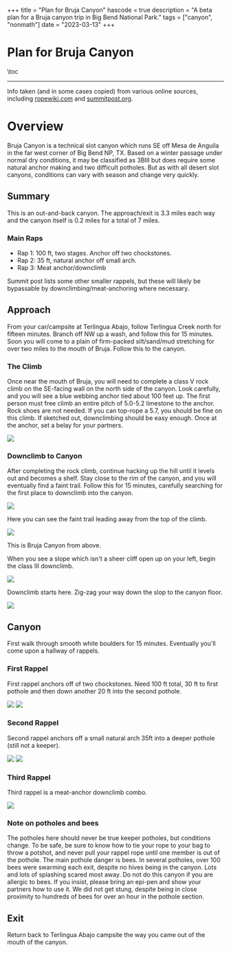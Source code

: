 +++
title = "Plan for Bruja Canyon"
hascode = true
description = "A beta plan for a Bruja canyon trip in Big Bend National Park."
tags = ["canyon", "nonmath"]
date = "2023-03-13"
+++

# Plan for Bruja Canyon

\toc

---

Info taken (and in some cases copied) from various online sources, including [ropewiki.com](http://ropewiki.com/Bruja_Canyon) and [summitpost.org](https://www.summitpost.org/view_object.php?object_id=840739&context_id=170882).

# Overview

Bruja Canyon is a technical slot canyon which runs SE off Mesa de Anguila in the far west corner of Big Bend NP, TX. Based on a winter passage under normal dry conditions, it may be classified as 3BIII but does require some natural anchor making and two difficult potholes. But as with all desert slot canyons, conditions can vary with season and change very quickly.

## Summary

This is an out-and-back canyon. The approach/exit is 3.3 miles each way and the canyon itself is 0.2 miles for a total of 7 miles.

### Main Raps

- Rap 1: 100 ft, two stages. Anchor off two chockstones.
- Rap 2: 35 ft, natural anchor off small arch.
- Rap 3: Meat anchor/downclimb

Summit post lists some other smaller rappels, but these will likely be bypassable by downclimbing/meat-anchoring where necessary.

## Approach

From your car/campsite at Terlingua Abajo, follow Terlingua Creek north for fifteen minutes. Branch off NW up a wash, and follow this for 15 minutes. Soon you will come to a plain of firm-packed silt/sand/mud stretching for over two miles to the mouth of Bruja. Follow this to the canyon.

### The Climb

Once near the mouth of Bruja, you will need to complete a class V rock climb on the SE-facing wall on the north side of the canyon. Look carefully, and you will see a blue webbing anchor tied about 100 feet up. The first person must free climb an entire pitch of 5.0-5.2 limestone to the anchor. Rock shoes are not needed. If you can top-rope a 5.7, you should be fine on this climb. If sketched out, downclimbing should be easy enough. Once at the anchor, set a belay for your partners.

![](/pages/blog/bruja-canyon/images/climb_bruja.jpg)

### Downclimb to Canyon

After completing the rock climb, continue hacking up the hill until it levels out and becomes a shelf. Stay close to the rim of the canyon, and you will eventually find a faint trail. Follow this for 15 minutes, carefully searching for the first place to downclimb into the canyon.

![](/pages/blog/bruja-canyon/images/post-climb-trail.jpg)

Here you can see the faint trail leading away from the top of the climb.

![](/pages/blog/bruja-canyon/images/canyon-from-above.jpg)

This is Bruja Canyon from above.

When you see a slope which isn't a sheer cliff open up on your left, begin the class III downclimb.

![](/pages/blog/bruja-canyon/images/class-III-section-to-canyon-start.jpg)

Downclimb starts here. Zig-zag your way down the slop to the canyon floor.

![](/pages/blog/bruja-canyon/images/zig-zag-down.jpg)

## Canyon

First walk through smooth white boulders for 15 minutes. Eventually you'll come upon a hallway of rappels.

### First Rappel

First rappel anchors off of two chockstones. Need 100 ft total, 30 ft to first pothole and then down another 20 ft into the second pothole.

![](/pages/blog/bruja-canyon/images/rap1.jpg)
![](/pages/blog/bruja-canyon/images/rap1-first-stage-end.jpg)

### Second Rappel

Second rappel anchors off a small natural arch 35ft into a deeper pothole (still not a keeper).

![](/pages/blog/bruja-canyon/images/rap2.jpg)
![](/pages/blog/bruja-canyon/images/rap2-pothole-exit.jpg)

### Third Rappel

Third rappel is a meat-anchor downclimb combo.

![](/pages/blog/bruja-canyon/images/rap3-meat-anchor-downclimb.jpg)

### Note on potholes and bees

The potholes here should never be true keeper potholes, but conditions change. To be safe, be sure to know how to tie your rope to your bag to throw a potshot, and never pull your rappel rope until one member is out of the pothole. The main pothole danger is bees. In several potholes, over 100 bees were swarming each exit, despite no hives being in the canyon. Lots and lots of splashing scared most away. Do not do this canyon if you are allergic to bees. If you insist, please bring an epi-pen and show your partners how to use it. We did not get stung, despite being in close proximity to hundreds of bees for over an hour in the pothole section.

## Exit

Return back to Terlingua Abajo campsite the way you came out of the mouth of the canyon.
